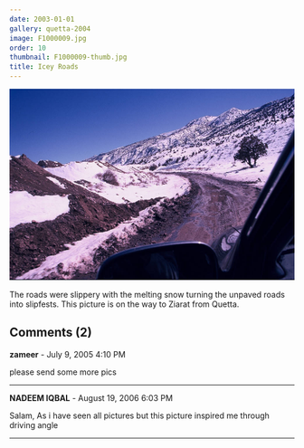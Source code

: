 ```yaml
---
date: 2003-01-01
gallery: quetta-2004
image: F1000009.jpg
order: 10
thumbnail: F1000009-thumb.jpg
title: Icey Roads
---
```


![Icey Roads](./F1000009.jpg)

The roads were slippery with the melting snow turning the unpaved roads into slipfests. This picture is on the way to Ziarat from Quetta.

<div id="comments">

## Comments (2)

**zameer** - July  9, 2005  4:10 PM

please send some more pics

---

**NADEEM IQBAL** - August 19, 2006  6:03 PM

Salam,
As i have seen all pictures but this picture inspired me through driving angle

---

</div>